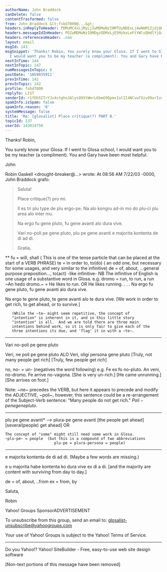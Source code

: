 ```yaml
---
authorName: John Braddock
canDelete: false
contentTrasformed: false
from: John Braddock &lt;fsbd7000@...&gt;
headers.inReplyToHeader: PDMuMC4xLjMyLjIwMDMwNzI0MTUyNDExLjAwNmM1ZjdjQHBhY2lmaWMubmV0LmF1Pg==
headers.messageIdInHeader: PDIwMDMwNzI0MDgzODMxLjE5MzkxLnFtYWlsQHdlYjQxNjAyLm1haWwueWFob28uY29tPg==
headers.referencesHeader: .nan
layout: email
msgId: 143
msgSnippet: 'Thanks! Robin, You surely know your Glosa. If I went to Glosa school,
  I would want you to be my teacher (a compliment). You and Gary have been most helpful. '
nextInTime: 144
nextInTopic: 147
numMessagesInTopic: 8
postDate: '1059035911'
prevInTime: 142
prevInTopic: 142
profile: fsbd7000
replyTo: LIST
senderId: r1fOh5ITrYJv4ctghnJAlysO93tWmrLKbmG9OpmxIalII4NCvwTXzvO9orIzwEqVqqFvLRU_Ucl40nUWni_yAZNiJRcTMFXtUg
spamInfo.isSpam: false
spamInfo.reason: '0'
systemMessage: false
title: 'Re: [glosalist] Place critique(?) PART B.'
topicId: 137
userId: 143014750
---
```


Thanks! Robin,
 
You surely know your Glosa. If I went to Glosa school, I would want you to be my teacher (a compliment). You and Gary have been most helpful.
 
John

Robin Gaskell <drought-breaker@...> wrote:
At 08:56 AM 7/22/03 -0000, John Braddock grafo:
>Saluta!
>
>Place critique(?) pro mi.
>
>Il es tri plu type de plu ergo-pe. Na alo kongru ad-in mo do plu-ci 
>plu area alo inter mu.
>
>Na ergo fu gene pluto, fu gene avanti alo dura vive.
>
>Vari no-poli pe gene pluto, plu pe gene avanti e majorita kontenta de 
>di ad di.
>
>Gratia,
>
** 
fu = will, shall  ( This is one of the tense particle that can be
      placed at the start of a VERB PHRASE)
te = in order to, to(do)   ( an odd one, but necessary for some usages,
      and very similar to the infinitive)
de = of, about, ...general purpose preposition..., to(act) -like 
      infinitive-
NB The infinitive of English is one usage of a substantive word in Glosa.
  e.g.  dromo = run, to run, a run 
        ~An hedo dromo.~  =  He likes to run.  OR  He likes running.
   . . .
Na ergo fu gene pluto, fu gene avanti alo dura vive.

Na ergo te gene pluto, te gene avanti alo te dura vive.
[We work in order to get rich, to get ahead, or to survive.]

       (While the ~te~ might seem repetitive, the concept of 
       "intention" is inherent in it, and in this little story
       "intention" is all.  And we are told there are three main 
       intentions behind work, so it is only fair to give each of the
       three intentions its due, and 'flag' it in with a ~te~.
   - - -
Vari no-poli pe gene pluto

Veri, ne poli pe gene pluto      ALO  Veri, oligi persona gene pluto
[Truly, not many people get rich]     [Truly, few people get rich]

no, no- = un-  (negatives the word following)
e.g. Fe es fo no-pluto.     An veni, no-dromo.   Fe arrive no-vagona.
     [She is very un-rich.] [He came unrunning.] [She arrives on foot.]

Note: ~ne~ precedes the VERB, but here it appears to precede and modify 
the ADJECTIVE, ~poli~, however, this sentence could be a re-arrangement of
the  Subject-Verb  sentence: "Many people do not get rich."
                                $Poli-pe      ne gene   pluto.$  
   - - -
plu pe gene avanti*     -->    plura-pe gene avanti
[the people get ahead]         [several(people) get ahead]
                           OR  <some people get ahead>

    The concept of "some" might still need some work in Glosa.    
    ~plu-pe~ = people  (but this is a compound of two abbreviations
                          plu-pe = plura-persona = people)
   - - -
e majorita kontenta de di ad di.  (Maybe a few words are missing.)

e u majorita habe kontenta ko dura vive ex di a di.
[and the majority are content with surviving from day to day.] 

de = of, about, ..from
ex = from, by

Saluta,

Robin


Yahoo! Groups SponsorADVERTISEMENT

To unsubscribe from this group, send an email to:
glosalist-unsubscribe@yahoogroups.com



Your use of Yahoo! Groups is subject to the Yahoo! Terms of Service. 



---------------------------------
Do you Yahoo!?
Yahoo! SiteBuilder - Free, easy-to-use web site design software

[Non-text portions of this message have been removed]


